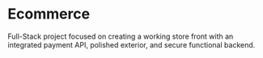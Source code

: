 # Ecommerce
Full-Stack project focused on creating a working store front with an integrated payment API, polished exterior, and secure functional backend.

